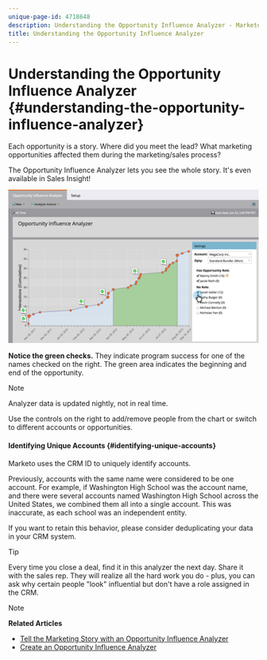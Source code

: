 ```yaml
---
unique-page-id: 4718648
description: Understanding the Opportunity Influence Analyzer - Marketo Docs - Product Documentation
title: Understanding the Opportunity Influence Analyzer
---
```


# Understanding the Opportunity Influence Analyzer {#understanding-the-opportunity-influence-analyzer}

Each opportunity is a story. Where did you meet the lead? What marketing opportunities affected them during the marketing/sales process?

The Opportunity Influence Analyzer lets you see the whole story. It's even available in Sales Insight!

![](assets/image2015-6-23-14-3a43-3a35-1.png)

**Notice the green checks.** They indicate program success for one of the names checked on the right. The green area indicates the beginning and end of the opportunity.

>[!NOTE]
>
>Analyzer data is updated nightly, not in real time.

Use the controls on the right to add/remove people from the chart or switch to different accounts or opportunities.  

#### Identifying Unique Accounts {#identifying-unique-accounts}

Marketo uses the CRM ID to uniquely identify accounts.

Previously, accounts with the same name were considered to be one account. For example, if Washington High School was the account name, and there were several accounts named Washington High School across the United States, we combined them all into a single account. This was inaccurate, as each school was an independent entity.

If you want to retain this behavior, please consider deduplicating your data in your CRM system.

>[!TIP]
>
>Every time you close a deal, find it in this analyzer the next day. Share it with the sales rep. They will realize all the hard work you do - plus, you can ask why certain people "look" influential but don't have a role assigned in the CRM.

>[!NOTE]
>
>**Related Articles**
>
>* [Tell the Marketing Story with an Opportunity Influence Analyzer](tell-the-marketing-story-with-an-opportunity-influence-analyzer.md)
>* [Create an Opportunity Influence Analyzer](create-an-opportunity-influence-analyzer.md)
>

